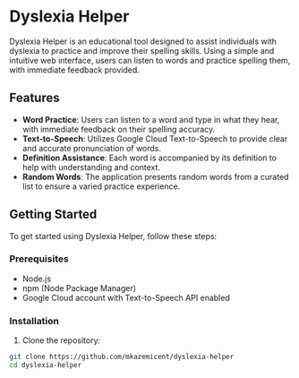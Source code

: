 # Dyslexia Helper

Dyslexia Helper is an educational tool designed to assist individuals with dyslexia to practice and improve their spelling skills. Using a simple and intuitive web interface, users can listen to words and practice spelling them, with immediate feedback provided.

## Features

- **Word Practice**: Users can listen to a word and type in what they hear, with immediate feedback on their spelling accuracy.
- **Text-to-Speech**: Utilizes Google Cloud Text-to-Speech to provide clear and accurate pronunciation of words.
- **Definition Assistance**: Each word is accompanied by its definition to help with understanding and context.
- **Random Words**: The application presents random words from a curated list to ensure a varied practice experience.

## Getting Started

To get started using Dyslexia Helper, follow these steps:

### Prerequisites

- Node.js
- npm (Node Package Manager)
- Google Cloud account with Text-to-Speech API enabled

### Installation

1. Clone the repository:

```sh
git clone https://github.com/mkazemicent/dyslexia-helper
cd dyslexia-helper
